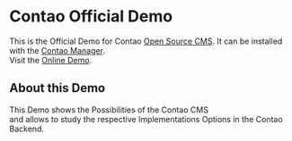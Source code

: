 Contao Official Demo
====================

This is the Official Demo for Contao [Open Source CMS][1]. It can be installed with the [Contao Manager][2].  
Visit the [Online Demo][3].

[1]: https://contao.org
[2]: https://extensions.contao.org/?q=demo&pages=1&p=contao%2Fofficial-demo
[3]: https://demo.contao.org/contao/login

## About this Demo

This Demo shows the Possibilities of the Contao CMS  
and allows to study the respective Implementations Options in the Contao Backend.

